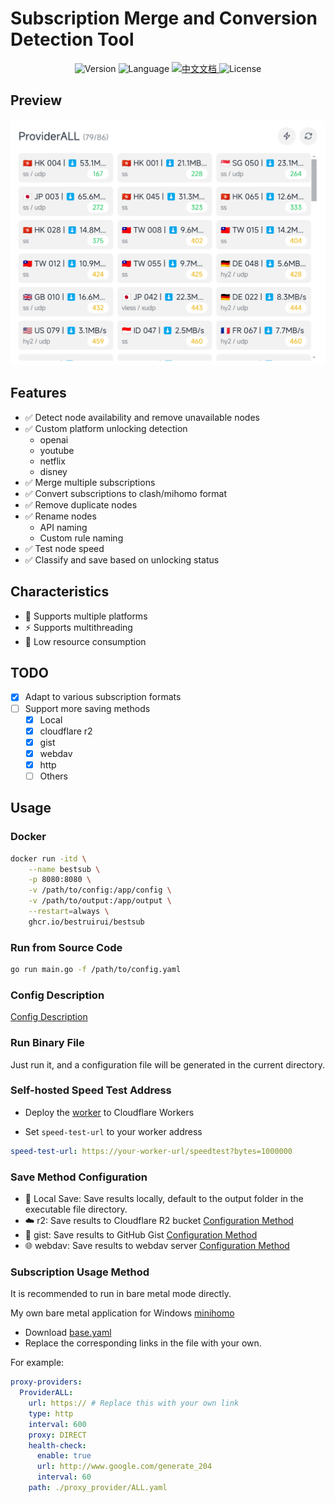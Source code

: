 # Subscription Merge and Conversion Detection Tool

<div align="center">
  <img src="https://img.shields.io/github/v/release/bestruirui/BestSub?color=blue" alt="Version">
  <img src="https://img.shields.io/badge/Language-Go-green" alt="Language">
  <a href="./README_zh.md">
    <img src="https://img.shields.io/badge/中文文档-brightgreen" alt="中文文档">
  </a>
  <img src="https://img.shields.io/badge/License-MIT-orange" alt="License">
</div>

## Preview

![preview](./doc/images/preview.png)

## Features

- ✅ Detect node availability and remove unavailable nodes
- ✅ Custom platform unlocking detection
    - openai
    - youtube
    - netflix
    - disney
- ✅ Merge multiple subscriptions
- ✅ Convert subscriptions to clash/mihomo format
- ✅ Remove duplicate nodes
- ✅ Rename nodes
    - API naming
    - Custom rule naming
- ✅ Test node speed
- ✅ Classify and save based on unlocking status

## Characteristics

- 🚀 Supports multiple platforms
- ⚡ Supports multithreading
- 🍃 Low resource consumption

## TODO

- [x] Adapt to various subscription formats
- [ ] Support more saving methods
    - [x] Local
    - [x] cloudflare r2
    - [x] gist
    - [x] webdav
    - [x] http
    - [ ] Others

## Usage

### Docker

```bash
docker run -itd \
    --name bestsub \
    -p 8080:8080 \
    -v /path/to/config:/app/config \
    -v /path/to/output:/app/output \
    --restart=always \
    ghcr.io/bestruirui/bestsub
```

### Run from Source Code

```bash
go run main.go -f /path/to/config.yaml
```
### Config Description

[Config Description](./doc/config.md)

### Run Binary File

Just run it, and a configuration file will be generated in the current directory.

### Self-hosted Speed Test Address

- Deploy the [worker](./cloudflare/worker.js) to Cloudflare Workers

- Set `speed-test-url` to your worker address

```yaml
speed-test-url: https://your-worker-url/speedtest?bytes=1000000
```

### Save Method Configuration

- 📁 Local Save: Save results locally, default to the output folder in the executable file directory.
- ☁️ r2: Save results to Cloudflare R2 bucket [Configuration Method](./doc/r2.md)
- 💾 gist: Save results to GitHub Gist [Configuration Method](./doc/gist.md)
- 🌐 webdav: Save results to webdav server [Configuration Method](./doc/webdav.md)

### Subscription Usage Method

It is recommended to run in bare metal mode directly.

My own bare metal application for Windows [minihomo](https://github.com/bestruirui/minihomo)

- Download [base.yaml](./doc/base.yaml)
- Replace the corresponding links in the file with your own.

For example:

```yaml
proxy-providers:
  ProviderALL:
    url: https:// # Replace this with your own link
    type: http
    interval: 600
    proxy: DIRECT
    health-check:
      enable: true
      url: http://www.google.com/generate_204
      interval: 60
    path: ./proxy_provider/ALL.yaml
``` 